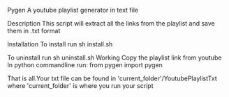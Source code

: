 Pygen
A youtube playlist generator in text file

Description
This script will extract all the links from the playlist and save them in .txt format

Installation
To install run
  sh install.sh

To uninstall run
  sh uninstall.sh
Working
Copy the playlist link from youtube
In python commandline run: from pygen import pygen

That is all.Your txt file can be found in 'current_folder'/YoutubePlaylistTxt where 'current_folder' is where you run your script